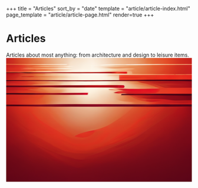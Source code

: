 +++
title = "Articles"
sort_by = "date"
template = "article/article-index.html"
page_template = "article/article-page.html"
render=true
+++

# Articles
Articles about most anything: from architecture and design to leisure items.  
![an image](Redis_client.png)
